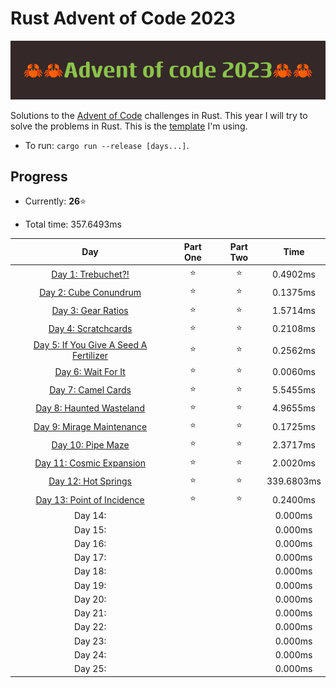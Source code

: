 # Rust Advent of Code 2023

![crab banner](.images/banner.png)

Solutions to the [Advent of Code](https://adventofcode.com/) challenges in Rust. This year I will try to solve the problems in Rust. This is the [template](https://github.com/agubelu/AoC-rust-template) I'm using.

* To run: `cargo run --release [days...]`.

## Progress

* Currently: **26**⭐

* Total time: 357.6493ms

| Day | Part One | Part Two | Time |
|:---:|:---:|:---:|:---:|
| [Day 1: Trebuchet?!](https://adventofcode.com/2023/day/1) | ⭐ | ⭐ | 0.4902ms |
| [Day 2: Cube Conundrum](https://adventofcode.com/2023/day/2) | ⭐ | ⭐ | 0.1375ms |
| [Day 3: Gear Ratios](https://adventofcode.com/2023/day/3) | ⭐ | ⭐ | 1.5714ms |
| [Day 4: Scratchcards](https://adventofcode.com/2023/day/4) | ⭐ | ⭐ | 0.2108ms |
| [Day 5: If You Give A Seed A Fertilizer](https://adventofcode.com/2023/day/5) | ⭐ | ⭐ | 0.2562ms |
| [Day 6: Wait For It](https://adventofcode.com/2023/day/6) | ⭐ | ⭐ | 0.0060ms |
| [Day 7: Camel Cards](https://adventofcode.com/2023/day/7) | ⭐ | ⭐ | 5.5455ms |
| [Day 8: Haunted Wasteland](https://adventofcode.com/2023/day/8) | ⭐ | ⭐ | 4.9655ms |
| [Day 9: Mirage Maintenance](https://adventofcode.com/2023/day/9) | ⭐ | ⭐ | 0.1725ms |
| [Day 10: Pipe Maze](https://adventofcode.com/2023/day/10) | ⭐ | ⭐ | 2.3717ms |
| [Day 11: Cosmic Expansion](https://adventofcode.com/2023/day/11) | ⭐ | ⭐ | 2.0020ms |
| [Day 12: Hot Springs](https://adventofcode.com/2023/day/12) | ⭐ | ⭐ | 339.6803ms |
| [Day 13: Point of Incidence](https://adventofcode.com/2023/day/13) | ⭐ | ⭐ | 0.2400ms |
| Day 14: |  |  | 0.000ms |
| Day 15: |  |  | 0.000ms |
| Day 16: |  |  | 0.000ms |
| Day 17: |  |  | 0.000ms |
| Day 18: |  |  | 0.000ms |
| Day 19: |  |  | 0.000ms |
| Day 20: |  |  | 0.000ms |
| Day 21: |  |  | 0.000ms |
| Day 22: |  |  | 0.000ms |
| Day 23: |  |  | 0.000ms |
| Day 24: |  |  | 0.000ms |
| Day 25: |  |  | 0.000ms |

